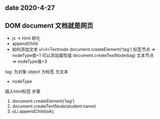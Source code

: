 ## date 2020-4-27
## DOM document 文档就是网页
- js -> html 转化
- appendChild
- 如何添加文本
ul>li>Textnode
document.createElement('tag') 标签节点 => nodeType值=1 可以添加属性值 
document.createTextNode(tag) 文本节点  => nodeType值=3

tag: 为对象 object 为标签 为文本
- nodeType

插入html标签 步骤
1. document.createElement('tag') 
2. document.createTextNode(student.name) 
3. oLi.appendChild(oA);

